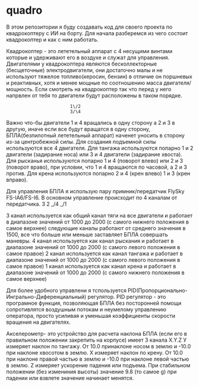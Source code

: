 # quadro
В этом репозитории я буду создавать код для своего проекта по квадрокоптеру с ИИ на борту.
Для начала разберемся из чего состоит квадрокоптер и как с ним работать.

Квадрокоптер - это лететельный аппарат с 4 несущими винтами которые и удерживают его в воздухе и служат для управления. 
Двигателями у квадрокоптера являются бесколлекторные (бесщеточные) электродвигатели, они достаточно малы и не используют тяжелое топливо(керосин, бензин) в отличие он поршневых и реактивных, хотя и менее мощные по соотношению масса двигателя/мощность.
Если смотреть на квадрокоптер так что перед у него напрвлен от тебя то двигатели будут расположены в таком порядке. 

							1\/2
							3/\4 
Важно что-бы двигатели 1 и 4 вращались в одну сторону а 2 и 3 в другую, иначе если все будут вращатся в одну сторону, БПЛА(безпилотный лететельный аппарат) наченет уносить в сторону из-за центробежной силы.
Для создания подъемной силы используются все 4 двигателя.
Для тангажа используются попарно 1 и 2 двигатели (задирание носа) или 3 и 4 двигатели (задирание хвоста).
Для рысканья используются попарно 1 и 4 (поворот влево) или 2 и 3 (поворот враво), при условии, что 1 и 4 вращаются по часовой, а 2 и 3 против. 
Для крена используются попарно 2 и 4 (крен влево) 1 и 3 (крен вправо).

Для управления БПЛА я использую пару примник/передатчик FlySky FS-IA6/FS-I6.
В основном управление происходит по 4 каналам от передатчика. 
							 3	2
							_/4   _/1
 							       
 							       
3 канал используется как общий канал тяги на все двигатели и работает в диапазоне значений от 1000 до 2000 (с самого нижнего положения в самое верхнее) 
следующие каналы работают от среднего значения в 1500, все что больше или меньше заставляет БПЛА совершать маневры.
4 канал используется как канал рыскания и работает в диапазоне значений от 1000 до 2000 (с самого левого положения в самое правое) 
2 канал используется как канал тангажа и работает в диапазоне значений от 1000 до 2000 (с самого левого положения в самое правое) 
1 канал используется как канал крена и работает в диапазоне значений от 1000 до 2000 (с самого нижнего положения в самое верхнее) 

Для более удобного управлени я тспользуется PID(Пропорционально-Ингрально-Диференциальный) регулятор.
PID регулятор - это програмное функция, позволяющая БПЛА без посторонней помощи сопротивлятся воздушным потокам и неумелому управлению оператора, просто усиливая и уменьшая коэффициенты скорости вращения на двигателях. 

Акселерометр- это устройство для расчета наклона БПЛА (если его в правильном положении закрепить на корпусе) имеет 3 канала X.Y.Z
У измеряет наклон по тангажу. От 10.0 принаклоне носом в землю и -10.0 при наклоне хвосотом в землю.
Х измеряет наклон по крену. От 10.0 при наклоне правой частью в землю и -10.0 при наклоне левой частью в землю.
Z измеряет ускорение падения или подъема. При стабильном положении (без измениния высоты) значение 9.8 (то самое g) при падении или взвлете значение начинает менятся.        
